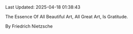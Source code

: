 Last Updated: 2025-04-18 01:38:43

The Essence Of All Beautiful Art, All Great Art, Is Gratitude.

By Friedrich Nietzsche